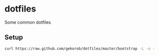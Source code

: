# dotfiles

Some common dotfiles

## Setup

```bash
curl https://raw.github.com/gekorob/dotfiles/master/bootstrap -L -o - | sh
```
